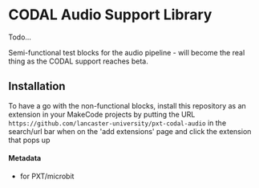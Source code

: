 # CODAL Audio Support Library

Todo...

Semi-functional test blocks for the audio pipeline - will become the real thing as the CODAL support reaches beta.

## Installation

To have a go with the non-functional blocks, install this repository as an extension in your MakeCode projects by putting the URL `https://github.com/lancaster-university/pxt-codal-audio` in the search/url bar when on the 'add extensions' page and click the extension that pops up

#### Metadata

* for PXT/microbit

